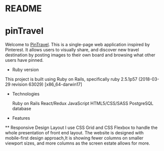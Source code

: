 # README

# pinTravel

Welcome to [PinTravel](https://pintravel.herokuapp.com/#/). This is a single-page web application inspired by Pinterest. It allows users to visually share, and discover new travel destination by posting images to their own board and browsing what other users have pinned.

* Ruby version

This project is built using Ruby on Rails, specifically ruby 2.5.1p57 (2018-03-29 revision 63029) [x86_64-darwin17]

* Technologies

    Ruby on Rails
    React/Redux
    JavaScript
    HTML5/CSS/SASS
    PostgreSQL database

* Features

** Responsive Design Layout
I use CSS Grid and CSS Flexbox to handle the whole presentation of front end layout. The website is designed with mobile-first design approach,It is showing fewer columns on smaller viewport sizes, and more columns as the screen estate allows for more.
